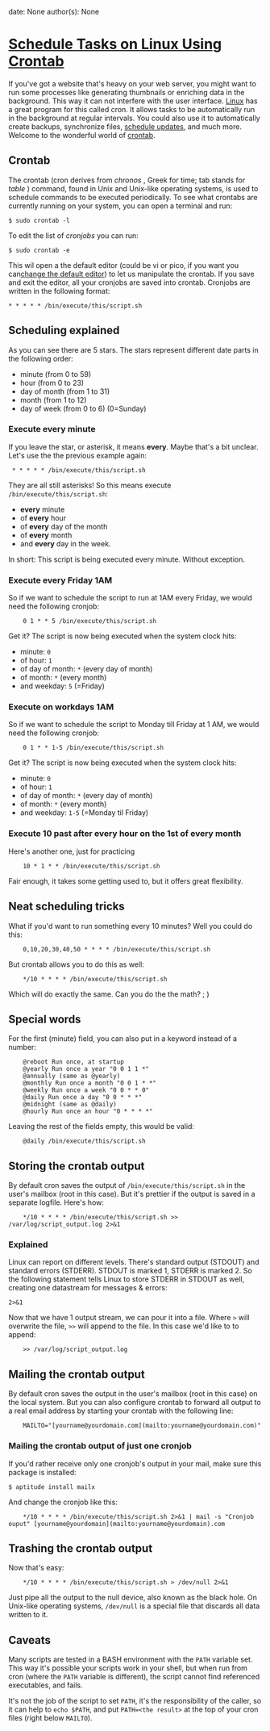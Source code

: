 
date: None
author(s): None

# [Schedule Tasks on Linux Using Crontab](http://kvz.io/blog/2007/07/29/schedule-tasks-on-linux-using-crontab/)

If you've got a website that's heavy on your web server, you might want to run some processes like generating thumbnails or enriching data in the background. This way it can not interfere with the user interface. [Linux](http://kvz.io/tag/linux/) has a great program for this called cron. It allows tasks to be automatically run in the background at regular intervals. You could also use it to automatically create backups, synchronize files, [schedule updates](http://kvz.io/blog/2007/07/29/schedule-automatic-updates-on-ubuntu/), and much more. Welcome to the wonderful world of [crontab](http://kvz.io/tag/crontab/).

## Crontab

The crontab (cron derives from _chronos_ , Greek for time; tab stands for _table_ ) command, found in Unix and Unix-like operating systems, is used to schedule commands to be executed periodically. To see what crontabs are currently running on your system, you can open a terminal and run:
```
$ sudo crontab -l
```

To edit the list of _cronjobs_ you can run:
```
$ sudo crontab -e
```

This wil open a the default editor (could be vi or pico, if you want you can[change the default editor](http://kvz.io/blog/2007/07/11/change-the-default-editor/)) to let us manipulate the crontab. If you save and exit the editor, all your cronjobs are saved into crontab. Cronjobs are written in the following format:

```
* * * * * /bin/execute/this/script.sh
```

## Scheduling explained

As you can see there are 5 stars. The stars represent different date parts in the following order:

  * minute (from 0 to 59)
  * hour (from 0 to 23)
  * day of month (from 1 to 31)
  * month (from 1 to 12)
  * day of week (from 0 to 6) (0=Sunday)



### Execute every minute

If you leave the star, or asterisk, it means **every**. Maybe that's a bit unclear. Let's use the the previous example again:

```
 * * * * * /bin/execute/this/script.sh
```

They are all still asterisks! So this means execute `/bin/execute/this/script.sh`:

  *  **every** minute
  * of **every** hour
  * of **every** day of the month
  * of **every** month
  * and **every** day in the week.



In short: This script is being executed every minute. Without exception.

### Execute every Friday 1AM

So if we want to schedule the script to run at 1AM every Friday, we would need the following cronjob:

```
    0 1 * * 5 /bin/execute/this/script.sh
```

Get it? The script is now being executed when the system clock hits:

  * minute: `0`
  * of hour: `1`
  * of day of month: `*` (every day of month)
  * of month: `*` (every month)
  * and weekday: `5` (=Friday)

### Execute on workdays 1AM

So if we want to schedule the script to Monday till Friday at 1 AM, we would need the following cronjob:

```
    0 1 * * 1-5 /bin/execute/this/script.sh
```

Get it? The script is now being executed when the system clock hits:

  * minute: `0`
  * of hour: `1`
  * of day of month: `*` (every day of month)
  * of month: `*` (every month)
  * and weekday: `1-5` (=Monday til Friday)

### Execute 10 past after every hour on the 1st of every month

Here's another one, just for practicing

```
    10 * 1 * * /bin/execute/this/script.sh
```

Fair enough, it takes some getting used to, but it offers great flexibility.

## Neat scheduling tricks

What if you'd want to run something every 10 minutes? Well you could do this:

```
    0,10,20,30,40,50 * * * * /bin/execute/this/script.sh
```

But crontab allows you to do this as well:

```
    */10 * * * * /bin/execute/this/script.sh
```

Which will do exactly the same. Can you do the the math? ; )

## Special words

For the first (minute) field, you can also put in a keyword instead of a number:

```
    @reboot Run once, at startup
    @yearly Run once a year "0 0 1 1 *"
    @annually (same as @yearly)
    @monthly Run once a month "0 0 1 * *"
    @weekly Run once a week "0 0 * * 0"
    @daily Run once a day "0 0 * * *"
    @midnight (same as @daily)
    @hourly Run once an hour "0 * * * *"
```

Leaving the rest of the fields empty, this would be valid:

```
    @daily /bin/execute/this/script.sh
```

## Storing the crontab output

By default cron saves the output of `/bin/execute/this/script.sh` in the user's mailbox (root in this case). But it's prettier if the output is saved in a separate logfile. Here's how:

```
    */10 * * * * /bin/execute/this/script.sh >> /var/log/script_output.log 2>&1
```

### Explained

Linux can report on different levels. There's standard output (STDOUT) and standard errors (STDERR). STDOUT is marked 1, STDERR is marked 2. So the following statement tells Linux to store STDERR in STDOUT as well, creating one datastream for messages & errors:
```
2>&1
```

Now that we have 1 output stream, we can pour it into a file. Where `>` will overwrite the file, `>>` will append to the file. In this case we'd like to to append:

```
    >> /var/log/script_output.log
```

## Mailing the crontab output

By default cron saves the output in the user's mailbox (root in this case) on the local system. But you can also configure crontab to forward all output to a real email address by starting your crontab with the following line:

```
    MAILTO="[yourname@yourdomain.com](mailto:yourname@yourdomain.com)"
```

### Mailing the crontab output of just one cronjob

If you'd rather receive only one cronjob's output in your mail, make sure this package is installed:
```
$ aptitude install mailx
```

And change the cronjob like this:

```
    */10 * * * * /bin/execute/this/script.sh 2>&1 | mail -s "Cronjob ouput" [yourname@yourdomain](mailto:yourname@yourdomain).com
```

## Trashing the crontab output

Now that's easy:

```
    */10 * * * * /bin/execute/this/script.sh > /dev/null 2>&1
```

Just pipe all the output to the null device, also known as the black hole. On Unix-like operating systems, `/dev/null` is a special file that discards all data written to it.

## Caveats

Many scripts are tested in a BASH environment with the `PATH` variable set. This way it's possible your scripts work in your shell, but when run from cron (where the `PATH` variable is different), the script cannot find referenced executables, and fails.

It's not the job of the script to set `PATH`, it's the responsibility of the caller, so it can help to `echo $PATH`, and put `PATH=<the result>` at the top of your cron files (right below `MAILTO`).
